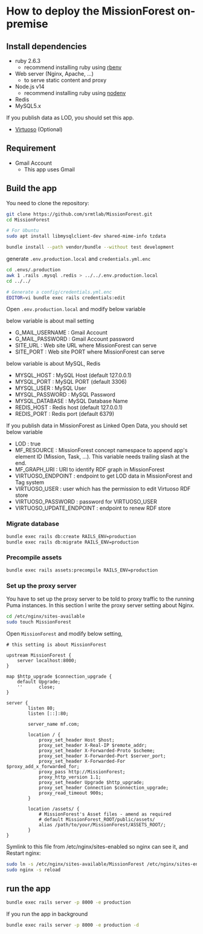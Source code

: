 How to deploy the MissionForest on-premise
===
## Install dependencies
- ruby 2.6.3
    - recommend installing ruby using [rbenv](https://github.com/rbenv/rbenv)
- Web server (Nginx, Apache, ...)
    - to serve static content and proxy
- Node.js v14
    - recommend installing ruby using [nodenv](https://github.com/nodenv/nodenv)
- Redis
- MySQL5.x

If you publish data as LOD, you should set this app.
- [Virtuoso](https://virtuoso.openlinksw.com/rdf/) (Optional)

## Requirement
- Gmail Account
    - This app uses Gmail

## Build the app
You need to clone the repository:
```bash
git clone https://github.com/srmtlab/MissionForest.git
cd MissionForest

# For Ubuntu
sudo apt install libmysqlclient-dev shared-mime-info tzdata

bundle install --path vendor/bundle --without test development
```

generate `.env.production.local` and `credentials.yml.enc`
```bash
cd .envs/.production
awk 1 .rails .mysql .redis > ../../.env.production.local
cd ../../

# Generate a config/credentials.yml.enc
EDITOR=vi bundle exec rails credentials:edit
```

Open `.env.production.local` and modify below variable

below variable is about mail setting
- G_MAIL_USERNAME : Gmail Account
- G_MAIL_PASSWORD : Gmail Account password
- SITE_URL : Web site URL where MissionForest can serve
- SITE_PORT : Web site PORT where MissionForest can serve

below variable is about MySQL, Redis
- MYSQL_HOST : MySQL Host (default 127.0.0.1)
- MYSQL_PORT : MySQL PORT (default 3306)
- MYSQL_USER : MySQL User
- MYSQL_PASSWORD : MySQL Password
- MYSQL_DATABASE : MySQL Database Name
- REDIS_HOST : Redis host (default 127.0.0.1)
- REDIS_PORT : Redis port (default 6379)

If you publish data in MissionForest as Linked Open Data, you should set below variable
- LOD : true
- MF_RESOURCE : MissionForest concept namespace to append app's element ID (Mission, Task, ...). This variable needs trailing slash at the end.
- MF_GRAPH_URI : URI to identify RDF graph in MissionForest
- VIRTUOSO_ENDPOINT : endpoint to get LOD data in MissionForest and Tag system
- VIRTUOSO_USER : user which has the permission to edit Virtuoso RDF store
- VIRTUOSO_PASSWORD : password for VIRTUOSO_USER
- VIRTUOSO_UPDATE_ENDPOINT : endpoint to renew RDF store

### Migrate database
```bash
bundle exec rails db:create RAILS_ENV=production
bundle exec rails db:migrate RAILS_ENV=production
```

### Precompile assets
```bash
bundle exec rails assets:precompile RAILS_ENV=production
```

### Set up the proxy server
You have to set up the proxy server to be told to proxy traffic to the running Puma instances. 
In this section I write the proxy server setting about Nginx.  
```bash
cd /etc/nginx/sites-available
sudo touch MissionForest
```
Open `MissionForest` and modify below setting, 
```
# this setting is about MissionForest

upstream MissionForest {
    server localhost:8000;
}

map $http_upgrade $connection_upgrade {
    default Upgrade;
    ''      close;
}

server {
        listen 80;
        listen [::]:80;

        server_name mf.com;

        location / {
            proxy_set_header Host $host;
            proxy_set_header X-Real-IP $remote_addr;
            proxy_set_header X-Forwarded-Proto $scheme;
            proxy_set_header X-Forwarded-Port $server_port;
            proxy_set_header X-Forwarded-For $proxy_add_x_forwarded_for;
            proxy_pass http://MissionForest;
            proxy_http_version 1.1;
            proxy_set_header Upgrade $http_upgrade;
            proxy_set_header Connection $connection_upgrade;
            proxy_read_timeout 900s;
        }
        
        location /assets/ {
            # MissionForest's Asset files - amend as required
            # default MissionForest_ROOT/public/assets/
            alias /path/to/your/MissionForest/ASSETS_ROOT/;
        }
}
```
Symlink to this file from /etc/nginx/sites-enabled so nginx can see it, and Restart nginx:
```bash
sudo ln -s /etc/nginx/sites-available/MissionForest /etc/nginx/sites-enabled/MissionForest
sudo nginx -s reload
```

## run the app
```bash
bundle exec rails server -p 8000 -e production
```

If you run the app in background
```bash
bundle exec rails server -p 8000 -e production -d
```